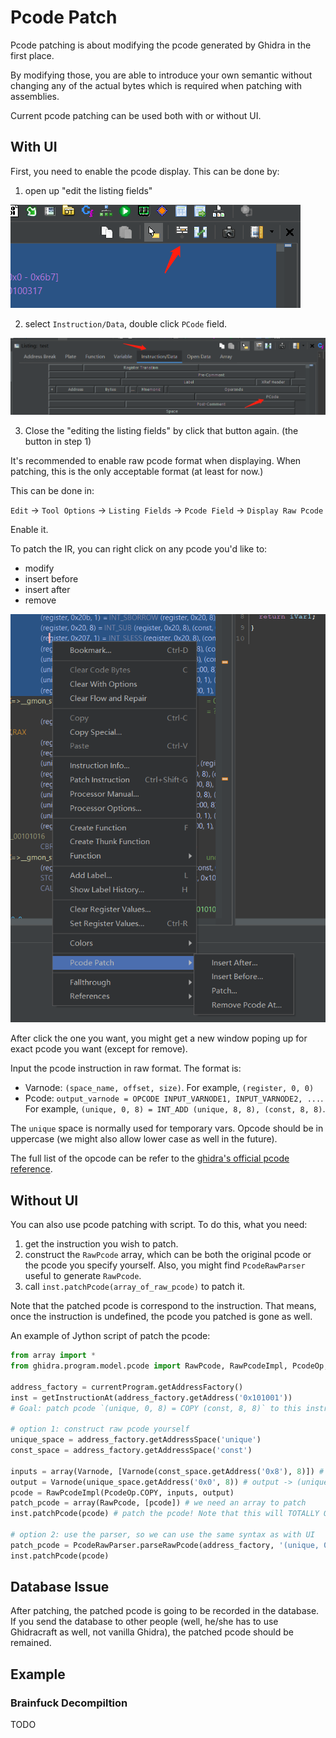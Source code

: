 # Pcode Patch

Pcode patching is about modifying the pcode generated by Ghidra in the first place.

By modifying those, you are able to introduce your own semantic without changing any
of the actual bytes which is required when patching with assemblies.

Current pcode patching can be used both with or without UI.

## With UI

First, you need to enable the pcode display. This can be done by:

1. open up "edit the listing fields"

![open listing fields](./img/edit_listing_fields.png)

2. select `Instruction/Data`, double click `PCode` field.

![enable pcode](./img/enable_pcode.png)

3. Close the "editing the listing fields" by click that button again. (the button in step 1)

It's recommended to enable raw pcode format when displaying. When patching, this
is the only acceptable format (at least for now.)

This can be done in:

`Edit` -> `Tool Options` -> `Listing Fields` -> `Pcode Field` -> `Display Raw Pcode`

Enable it.

To patch the IR, you can right click on any pcode you'd like to:

- modify
- insert before
- insert after
- remove

![pcode patch menu](./img/pcode_menu.png)

After click the one you want, you might get a new window poping up for exact pcode you want (except for remove).

Input the pcode instruction in raw format. The format is:

- Varnode: `(space_name, offset, size)`. For example, `(register, 0, 0)`
- Pcode: `output_varnode = OPCODE INPUT_VARNODE1, INPUT_VARNODE2, ...`. For example, `(unique, 0, 8) = INT_ADD (unique, 8, 8), (const, 8, 8)`.

The `unique` space is normally used for temporary vars. Opcode should be in uppercase (we might also allow lower case as well in the future).

The full list of the opcode can be refer to the [ghidra's official pcode reference](https://ghidra.re/courses/languages/html/pcoderef.html).

## Without UI

You can also use pcode patching with script. To do this, what you need:

1. get the instruction you wish to patch.
2. construct the `RawPcode` array, which can be both the original pcode or the pcode you specify yourself. Also,
you might find `PcodeRawParser` useful to generate `RawPcode`.
3. call `inst.patchPcode(array_of_raw_pcode)` to patch it.

Note that the patched pcode is correspond to the instruction. That means, once the instruction is undefined,
the pcode you patched is gone as well.

An example of Jython script of patch the pcode:

```Python
from array import *
from ghidra.program.model.pcode import RawPcode, RawPcodeImpl, PcodeOp, Varnode, PcodeRawParser

address_factory = currentProgram.getAddressFactory()
inst = getInstructionAt(address_factory.getAddress('0x101001'))
# Goal: patch pcode `(unique, 0, 8) = COPY (const, 8, 8)` to this instruction

# option 1: construct raw pcode yourself
unique_space = address_factory.getAddressSpace('unique')
const_space = address_factory.getAddressSpace('const')

inputs = array(Varnode, [Varnode(const_space.getAddress('0x8'), 8)]) # inputs -> (const, 8, 8)
output = Varnode(unique_space.getAddress('0x0', 8)) # output -> (unique, 0, 8). This can also be None, for example in BRANCH opcode.
pcode = RawPcodeImpl(PcodeOp.COPY, inputs, output)
patch_pcode = array(RawPcode, [pcode]) # we need an array to patch
inst.patchPcode(pcode) # patch the pcode! Note that this will TOTALLY OVERRIDE that instruction's pcode.

# option 2: use the parser, so we can use the same syntax as with UI
patch_pcode = PcodeRawParser.parseRawPcode(address_factory, '(unique, 0, 8) = COPY (const, 8, 8)')
inst.patchPcode(pcode)
```

## Database Issue

After patching, the patched pcode is going to be recorded in the database.
If you send the database to other people (well, he/she has to use Ghidracraft as well, not vanilla Ghidra), the patched pcode should be remained.

## Example

### Brainfuck Decompiltion

TODO